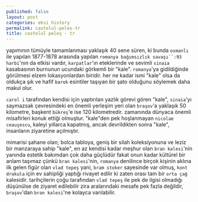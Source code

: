 ```yaml
---
published: false
layout: post
categories: eksi history
permalink: castelul-peles-tr
title: castelul peleş - tr
---
```

yapımının tümüyle tamamlanması yaklaşık 40 sene süren, ki bunda `osmanlı` ile yapılan 1877-1878 arasında yapılan `romanya bağımsızlık savaşı``:93 harbi`'nın da etkisi vardır, `karpatlar`'ın eteklerinde ve sevimli `sinaia` kasabasının burnunun ucundaki görkemli bir "kale". `romanya`'ya gidildiğinde görülmesi elzem lokasyonlardan biridir. her ne kadar ismi "kale" olsa da oldukça şık ve hafif `barok` esintiler taşıyan bir şato olduğunu söylemek daha makul olur.

`carol i` tarafından kendisi için yaptırılan yazlık görevi gören "kale", `sinaia`'yı saymazsak çevresindeki en önemli yerleşim yeri olan `braşov`'a yaklaşık 50 kilometre, başkent `bükreş`'e ise 120 kilometredir. zamanında dünyaca önemli misafirleri konuk ettiği olmuştur. "kale"den pek hoşlanmayan `nicolae ceauşescu`, kaleyi yıllarca kapatmış, ancak devrildikten sonra "kale", insanların ziyaretine açılmıştır.

mimarisi şahane olan; bolca tabloya, geniş bir silah koleksiyonuna ve leziz bir manzaraya sahip "kale", en az kendisi kadar meşhur olan `bran kalesi`'nin yanında estetik bakımdan çok daha güçlüdür fakat onun kadar kültürel bir anlam taşımaz çünkü `bran kalesi`'nin, `romanya` denilince birçok kişinin aklına ilk gelen figür olan `vlad tepeş` yani, `bram stoker` sayesinde var olmuş, `kont drakula` için ev sahipliği yaptığı rivayet edilir ki zaten orası tam bir `orta çağ` kalesidir. tarihçilerin çoğu tarafından `vlad tepeş` ile pek de ilgisi olmadığı düşünülse de ziyaret edilebilir zira aralarındaki mesafe pek fazla değildir, `braşov`'dan `bran kalesi`'ne kolayca varılabilir.
